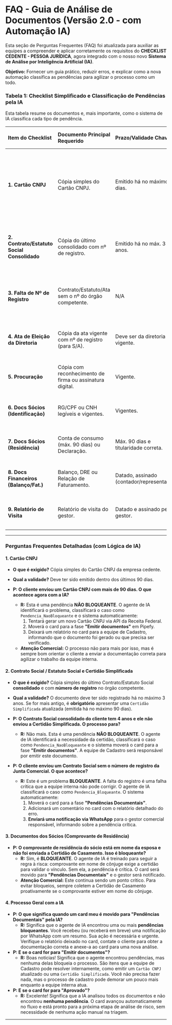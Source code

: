 

# **FAQ - Guia de Análise de Documentos (Versão 2.0 - com Automação IA)**

Esta seção de Perguntas Frequentes (FAQ) foi atualizada para auxiliar as equipes a compreender e aplicar corretamente os requisitos do **CHECKLIST CEDENTE - PESSOA JURÍDICA**, agora integrado com o nosso novo **Sistema de Análise por Inteligência Artificial (IA)**.

**Objetivo:** Fornecer um guia prático, reduzir erros, e explicar como a nova automação classifica as pendências para agilizar o processo como um todo.

### **Tabela 1: Checklist Simplificado e Classificação de Pendências pela IA**

Esta tabela resume os documentos e, mais importante, como o sistema de IA classifica cada tipo de pendência.

| Item do Checklist | Documento Principal Requerido | Prazo/Validade Chave | Classificação da Pendência (se houver) | Ação Automática do Sistema |
| :--- | :--- | :--- | :--- | :--- |
| **1. Cartão CNPJ** | Cópia simples do Cartão CNPJ. | Emitido há no máximo 90 dias. | **Não Bloqueante** | A IA notifica a equipe de Cadastro. O sistema tentará gerar o documento automaticamente via API. O card irá para a fase **"Emitir documentos"**. |
| **2. Contrato/Estatuto Social Consolidado** | Cópia do último consolidado com nº de registro. | Emitido há no máx. 3 anos. | **Não Bloqueante** (se pendência for apenas a data > 3 anos) | A IA move o card para **"Emitir documentos"** para que a equipe de Cadastro emita a `Certidão Simplificada`. |
| **3. Falta de Nº de Registro** | Contrato/Estatuto/Ata sem o nº do órgão competente. | N/A | **Bloqueante** | A IA move o card para **"Pendências Documentais"** e notifica o gestor comercial via WhatsApp. |
| **4. Ata de Eleição da Diretoria** | Cópia da ata vigente com nº de registro (para S/A). | Deve ser da diretoria vigente. | **Bloqueante** (se faltar registro) | A IA move o card para **"Pendências Documentais"** e notifica o gestor comercial. |
| **5. Procuração** | Cópia com reconhecimento de firma ou assinatura digital. | Vigente. | **Bloqueante** (se a validação da assinatura falhar) | A IA move o card para **"Pendências Documentais"** e notifica o gestor. |
| **6. Docs Sócios (Identificação)** | RG/CPF ou CNH legíveis e vigentes. | Vigentes. | **Bloqueante** (se ilegível ou inválido) | A IA move o card para **"Pendências Documentais"** e notifica o gestor. |
| **7. Docs Sócios (Residência)** | Conta de consumo (máx. 90 dias) ou Declaração. | Máx. 90 dias e titularidade correta. | **Bloqueante** | A IA move o card para **"Pendências Documentais"** e notifica o gestor. |
| **8. Docs Financeiros (Balanço/Fat.)** | Balanço, DRE ou Relação de Faturamento. | Datado, assinado (contador/representante). | **Bloqueante** (se faltar assinatura) | A IA move o card para **"Pendências Documentais"** e notifica o gestor. |
| **9. Relatório de Visita** | Relatório de visita do gestor. | Datado e assinado pelo gestor. | **Bloqueante** (se ausente ou incompleto) | A IA move o card para **"Pendências Documentais"** e notifica o gestor. |

---

### **Perguntas Frequentes Detalhadas (com Lógica de IA)**

#### **1. Cartão CNPJ**

* **O que é exigido?** Cópia simples do Cartão CNPJ da empresa cedente.
* **Qual a validade?** Deve ter sido emitido dentro dos últimos 90 dias.

* **P: O cliente enviou um Cartão CNPJ com mais de 90 dias. O que acontece agora com a IA?**
    * **R:** Esta é uma pendência **NÃO BLOQUEANTE**. O agente de IA identificará o problema, classificará o caso como `Pendencia_NaoBloqueante` e o sistema automaticamente:
        1.  Tentará gerar um novo Cartão CNPJ via API da Receita Federal.
        2.  Moverá o card para a fase **"Emitir documentos"** em Pipefy.
        3.  Deixará um relatório no card para a equipe de Cadastro, informando que o documento foi gerado ou que precisa ser verificado.
    * **Atenção Comercial:** O processo não para mais por isso, mas é sempre bom orientar o cliente a enviar a documentação correta para agilizar o trabalho da equipe interna.

#### **2. Contrato Social / Estatuto Social e Certidão Simplificada**

* **O que é exigido?** Cópia simples do último Contrato/Estatuto Social **consolidado** e com **número de registro** no órgão competente.
* **Qual a validade?** O documento deve ter sido registrado há no máximo 3 anos. Se for mais antigo, é **obrigatório** apresentar uma `Certidão Simplificada` atualizada (emitida há no máximo 90 dias).

* **P: O Contrato Social consolidado do cliente tem 4 anos e ele não enviou a Certidão Simplificada. O processo para?**
    * **R:** Não mais. Esta é uma pendência **NÃO BLOQUEANTE**. O agente de IA identificará a necessidade da certidão, classificará o caso como `Pendencia_NaoBloqueante` e o sistema moverá o card para a fase **"Emitir documentos"**. A equipe de Cadastro será responsável por emitir este documento.
* **P: O cliente enviou um Contrato Social sem o número de registro da Junta Comercial. O que acontece?**
    * **R:** Este é um problema **BLOQUEANTE**. A falta do registro é uma falha crítica que a equipe interna não pode corrigir. O agente de IA classificará o caso como `Pendencia_Bloqueante`. O sistema automaticamente:
        1.  Moverá o card para a fase **"Pendências Documentais"**.
        2.  Adicionará um comentário no card com o relatório detalhado do erro.
        3.  **Enviará uma notificação via WhatsApp** para o gestor comercial responsável, informando sobre a pendência crítica.

#### **3. Documentos dos Sócios (Comprovante de Residência)**

* **P: O comprovante de residência do sócio está em nome da esposa e não foi enviada a Certidão de Casamento. Isso é bloqueante?**
    * **R:** Sim, é **BLOQUEANTE**. O agente de IA é treinado para seguir a regra à risca: comprovante em nome de cônjuge exige a certidão para validar o vínculo. Sem ela, a pendência é crítica. O card será movido para **"Pendências Documentais"** e o gestor será notificado.
    * **Atenção Comercial:** Este continua sendo um ponto crítico. Para evitar bloqueios, sempre coletem a Certidão de Casamento proativamente se o comprovante estiver em nome do cônjuge.

#### **4. Processo Geral com a IA**

* **P: O que significa quando um card meu é movido para "Pendências Documentais" pela IA?**
    * **R:** Significa que o agente de IA encontrou uma ou mais **pendências bloqueantes**. Você recebeu (ou receberá em breve) uma notificação por WhatsApp com um resumo. Sua ação é necessária e urgente. Verifique o relatório deixado no card, contate o cliente para obter a documentação correta e anexe-a ao card para uma nova análise.
* **P: E se o card for para "Emitir documentos"?**
    * **R:** Boas notícias! Significa que o agente encontrou pendências, mas nenhuma delas bloqueia o processo. São itens que a equipe de Cadastro pode resolver internamente, como emitir um `Cartão CNPJ` atualizado ou uma `Certidão Simplificada`. Você não precisa fazer nada, mas o processo de cadastro pode demorar um pouco mais enquanto a equipe interna atua.
* **P: E se o card for para "Aprovado"?**
    * **R:** Excelente! Significa que a IA analisou todos os documentos e não encontrou **nenhuma pendência**. O card avançou automaticamente no fluxo e está pronto para a próxima etapa de análise de risco, sem necessidade de nenhuma ação manual na triagem.

---